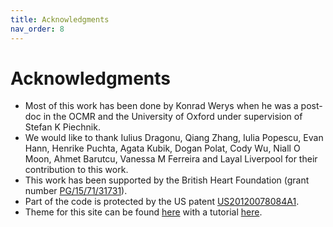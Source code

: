 ```yaml
---
title: Acknowledgments
nav_order: 8
---
```


# Acknowledgments

*   Most of this work has been done by Konrad Werys when he was a post-doc in the OCMR and the University of Oxford under supervision of Stefan K Piechnik.
*   We would like to thank Iulius Dragonu, Qiang Zhang, Iulia Popescu, Evan Hann, Henrike Puchta, Agata Kubik, Dogan Polat, Cody Wu, Niall O Moon, Ahmet Barutcu, Vanessa M Ferreira and Layal Liverpool for their contribution to this work.
*   This work has been supported by the British Heart Foundation (grant number [PG/15/71/31731](https://www.bhf.org.uk/research-projects/analysis-of-diffuse-fibrosis-with-t1-mapping-in-the-cmr-in-hypertrophic-cardiomyopathy-hcmr-study)).
*   Part of the code is protected by the US patent [US20120078084A1](https://patents.google.com/patent/US20120078084A1/en).
*   Theme for this site can be found [here](https://github.com/pmarsceill/just-the-docs) with a tutorial [here](https://pmarsceill.github.io/just-the-docs/#quick-start-use-as-a-github-pages-remote-theme).

